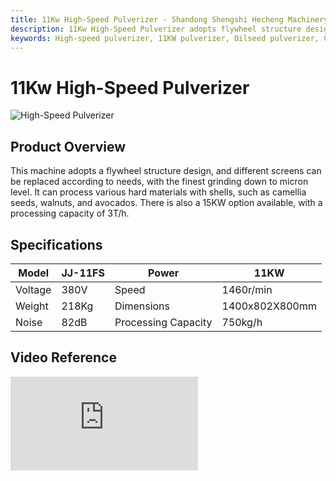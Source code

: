 ```yaml
---
title: 11Kw High-Speed Pulverizer - Shandong Shengshi Hecheng Machinery Co., Ltd.
description: 11Kw High-Speed Pulverizer adopts flywheel structure design, can grind various hard materials such as camellia seeds, walnuts, avocados to micron level, processing capacity 750kg/h.
keywords: High-speed pulverizer, 11KW pulverizer, Oilseed pulverizer, Camellia seed pulverizer, Walnut pulverizer, Avocado pulverizer, Micron grinding, Flywheel pulverizer, Oilseed preprocessing equipment, Pulverizing equipment, High-speed pulverizing equipment, 11Kw high-speed pulverizer, Pulverizer equipment, Oilseed processing equipment
---
```


# 11Kw High-Speed Pulverizer
![High-Speed Pulverizer](https://i.postimg.cc/QjCxz20G/image.png?dl=1)
## Product Overview

This machine adopts a flywheel structure design, and different screens can be replaced according to needs, with the finest grinding down to micron level.
It can process various hard materials with shells, such as camellia seeds, walnuts, and avocados.
There is also a 15KW option available, with a processing capacity of 3T/h.

## Specifications

| Model | JJ-11FS | Power | 11KW |
|---|---|---|---|
| Voltage | 380V | Speed | 1460r/min |
| Weight | 218Kg | Dimensions | 1400x802X800mm |
| Noise | 82dB | Processing Capacity | 750kg/h |

## Video Reference

<div class="video-container">
  <iframe src="https://www.youtube.com/embed/o-APYfttI74" frameborder="0" allow="accelerometer; autoplay; clipboard-write; encrypted-media; gyroscope; picture-in-picture" allowfullscreen></iframe>
</div>